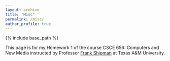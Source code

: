 ```yaml
---
layout: archive
title: "Misc"
permalink: /misc/
author_profile: true
---
```


{% include base_path %}

This page is for my Homework 1 of the course CSCE 656: Computers and New Media instructed by Professor [Frank Shipman](https://people.engr.tamu.edu/shipman/index.html) at Texas A&M University.